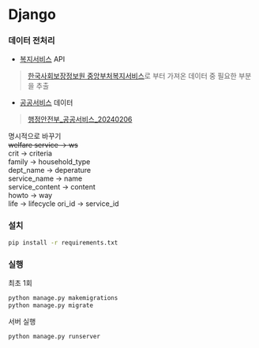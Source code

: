 # Django

### 데이터 전처리
- [복지서비스](/data-preprocessing/welfare_raw.py) API
>[한국사회보장정보원 중앙부처복지서비스](https://www.data.go.kr/tcs/dss/selectApiDataDetailView.do?publicDataPk=15090532)로 부터 가져온 데이터 중 필요한 부분을 추출

- [공공서비스]() 데이터
>[행정안전부_공공서비스_20240206](https://www.data.go.kr/data/15126502/fileData.do)


명시적으로 바꾸기  
~~welfare service &rarr; ws~~  
crit &rarr; criteria  
family &rarr; household_type  
dept_name &rarr; deperature  
service_name &rarr; name  
service_content &rarr; content  
howto &rarr; way  
life &rarr; lifecycle
ori_id &rarr; service_id  

### 설치
```bash
pip install -r requirements.txt
```

### 실행
최초 1회
```bash
python manage.py makemigrations
python manage.py migrate
```

서버 실행
```bash
python manage.py runserver
```